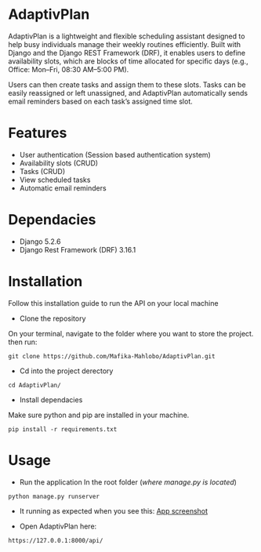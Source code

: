 # AdaptivPlan

AdaptivPlan is a lightweight and flexible scheduling assistant designed to help busy individuals manage their weekly routines efficiently.
Built with Django and the Django REST Framework (DRF), it enables users to define availability slots, which are blocks of time allocated for specific days (e.g., Office: Mon–Fri, 08:30 AM–5:00 PM).

Users can then create tasks and assign them to these slots. Tasks can be easily reassigned or left unassigned, and AdaptivPlan automatically sends email reminders based on each task’s assigned time slot.

# Features

- User authentication (Session based authentication system)
- Availability slots (CRUD)
- Tasks (CRUD)
- View scheduled tasks
- Automatic email reminders

# Dependacies

- Django 5.2.6
- Django Rest Framework (DRF) 3.16.1

# Installation

Follow this installation guide to run the API on your local machine

- Clone the repository

On your terminal, navigate to the folder where you want to store the project. then run:
 ```
git clone https://github.com/Mafika-Mahlobo/AdaptivPlan.git
 ```

- Cd into the project derectory
```
cd AdaptivPlan/
```

- Install dependacies

Make sure python and pip are installed in your machine.
```
pip install -r requirements.txt
```

# Usage

- Run the application
In the root folder (*where manage.py is located*)
```
python manage.py runserver
```

- It running as expected when you see this:
[App screenshot](demo.PNG)

- Open AdaptivPlan here:
```
https://127.0.0.1:8000/api/
```